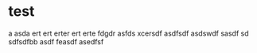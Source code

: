 # test
a
asda
ert
ert
erter
ert
erte
fdgdr
asfds
xcersdf
asdfsdf
asdswdf
sasdf
sd
sdfsdfbb
asdf
feasdf
asedfsf
